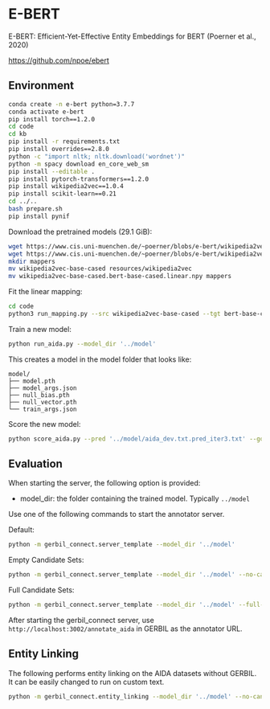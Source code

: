 # E-BERT

E-BERT: Efficient-Yet-Effective Entity Embeddings for BERT (Poerner et al., 2020)

<https://github.com/npoe/ebert>

## Environment

```bash
conda create -n e-bert python=3.7.7
conda activate e-bert
pip install torch==1.2.0
cd code
cd kb
pip install -r requirements.txt
pip install overrides==2.8.0
python -c "import nltk; nltk.download('wordnet')"
python -m spacy download en_core_web_sm
pip install --editable .
pip install pytorch-transformers==1.2.0
pip install wikipedia2vec==1.0.4
pip install scikit-learn==0.21
cd ../..
bash prepare.sh
pip install pynif
```

Download the pretrained models (29.1 GiB):

```bash
wget https://www.cis.uni-muenchen.de/~poerner/blobs/e-bert/wikipedia2vec-base-cased
wget https://www.cis.uni-muenchen.de/~poerner/blobs/e-bert/wikipedia2vec-base-cased.bert-base-cased.linear.npy
mkdir mappers
mv wikipedia2vec-base-cased resources/wikipedia2vec
mv wikipedia2vec-base-cased.bert-base-cased.linear.npy mappers
```

Fit the linear mapping:

```bash
cd code
python3 run_mapping.py --src wikipedia2vec-base-cased --tgt bert-base-cased --save_out ../mappers/wikipedia2vec-base-cased.bert-base-cased.linear
```

Train a new model:

```bash
python run_aida.py --model_dir '../model'
```

This creates a model in the model folder that looks like:

```text
model/
├── model.pth
├── model_args.json
├── null_bias.pth
├── null_vector.pth
└── train_args.json
```

Score the new model:

```bash
python score_aida.py --pred '../model/aida_dev.txt.pred_iter3.txt' --gold '../model/aida_dev.txt.gold.txt'
```

## Evaluation

When starting the server, the following option is provided:

* model_dir: the folder containing the trained model. Typically `../model`

Use one of the following commands to start the annotator server.

Default:

```bash
python -m gerbil_connect.server_template --model_dir '../model'
```

Empty Candidate Sets:

```bash
python -m gerbil_connect.server_template --model_dir '../model' --no-candidate-sets
```

Full Candidate Sets:

```bash
python -m gerbil_connect.server_template --model_dir '../model' --full-candidate-sets
```

After starting the gerbil_connect server, use `http://localhost:3002/annotate_aida` in GERBIL as the annotator URL.

## Entity Linking

The following performs entity linking on the AIDA datasets without GERBIL. It can be easily changed to run on custom text.

```bash
python -m gerbil_connect.entity_linking --model_dir '../model' --no-candidate-sets
```
